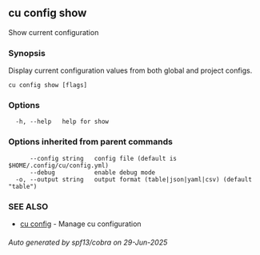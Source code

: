 ## cu config show

Show current configuration

### Synopsis

Display current configuration values from both global and project configs.

```
cu config show [flags]
```

### Options

```
  -h, --help   help for show
```

### Options inherited from parent commands

```
      --config string   config file (default is $HOME/.config/cu/config.yml)
      --debug           enable debug mode
  -o, --output string   output format (table|json|yaml|csv) (default "table")
```

### SEE ALSO

* [cu config](cu_config.md)	 - Manage cu configuration

###### Auto generated by spf13/cobra on 29-Jun-2025
